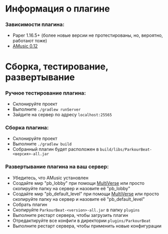 # Информация о плагине

### Зависимости плагина:

- Paper 1.16.5+ (более новые версии не протестированы, но, вероятно, работают тоже)
- [AMusic 0.12](https://spigotmc.org/resources/108835)

# Сборка, тестирование, развертывание

### Ручное тестирование плагина:

- Склонируйте проект
- Выполните `./gradlew runServer`
- Зайдите на сервер по адресу `localhost:25565`

### Сборка плагина:

- Склонируйте проект
- Выполните `./gradlew build`
- Собранный плагин будет расположен в `build/libs/ParkourBeat-<версия>-all.jar`

### Развертывание плагина на ваш сервер:

- Убедитесь, что AMusic установлен
- Создайте мир "pb_lobby" при помощи [MultiVerse](https://spigotmc.org/resources/390) или просто скопируйте папку на
  сервер и назовите её "pb_lobby"
- Создайте мир "pb_default_level" при помощи [MultiVerse](https://spigotmc.org/resources/390) или просто скопируйте
  папку на сервер и назовите её "pb_default_level"
- Собрать плагин
- Скопируйте `ParkourBeat-<version>-all.jar` в папку `plugins`
- Выполните рестарт сервера, чтобы загрузить плагин
- Отредактируйте все конфиги в директории `plugins/ParkourBeat`
- Выполните рестарт сервера, чтобы применить новые конфигурации
